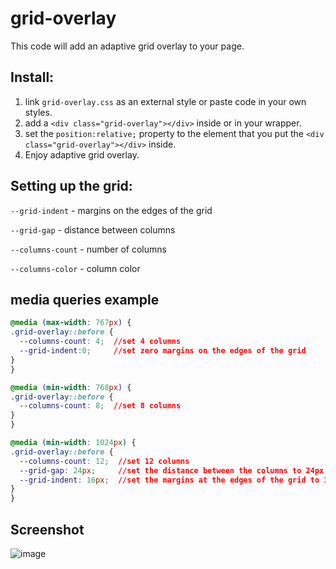 # grid-overlay

This code will add an adaptive grid overlay to your page.

## Install:

1. link `grid-overlay.css` as an external style or paste code in your own styles.
2. add a `<div class="grid-overlay"></div>` inside <body> or in your wrapper.
3.  set the `position:relative;` property to the element that you put the `<div class="grid-overlay"></div>` inside.
4. Enjoy adaptive grid overlay.

## Setting up the grid:
  `--grid-indent` - margins on the edges of the grid
  
  `--grid-gap` - distance between columns
  
  `--columns-count` - number of columns
  
  `--columns-color` - column color
  
  ## media queries example
  
  ```css
  @media (max-width: 767px) {
  .grid-overlay::before {
    --columns-count: 4;  //set 4 columns
    --grid-indent:0;     //set zero margins on the edges of the grid
  }
}

@media (min-width: 768px) {
  .grid-overlay::before {
    --columns-count: 8;  //set 8 columns
  }
}

@media (min-width: 1024px) {
  .grid-overlay::before {
    --columns-count: 12;  //set 12 columns
    --grid-gap: 24px;     //set the distance between the columns to 24px
    --grid-indent: 16px;  //set the margins at the edges of the grid to 16 pixels
  }
}
```

## Screenshot
  ![image](https://user-images.githubusercontent.com/26135033/129493451-5de61778-ca1b-4761-9540-4338b5fcc7d7.png)
